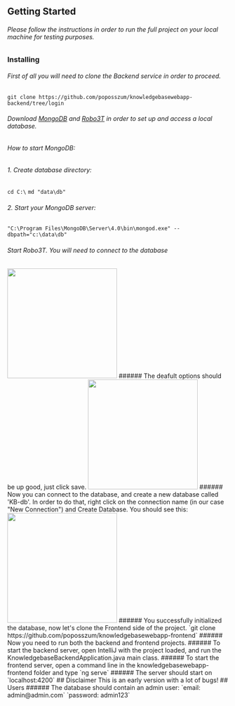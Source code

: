
## Getting Started
###### Please follow the instructions in order to run the full project on your local machine for testing purposes.
### Installing
###### First of all you will need to clone the Backend service in order to proceed.
 `git clone https://github.com/poposszum/knowledgebasewebapp-backend/tree/login`
###### Download [MongoDB](https://www.mongodb.com/download-center/community) and [Robo3T](https://robomongo.org/) in order to set up and access a local database.
###### How to start MongoDB:
###### 1. Create database directory:
 `cd C:\`
 `md "data\db"`
###### 2. Start your MongoDB server:
`"C:\Program Files\MongoDB\Server\4.0\bin\mongod.exe" --dbpath="c:\data\db"`
###### Start Robo3T. You will need to connect to the database
<img src="https://user-images.githubusercontent.com/43550750/60669674-2de43600-9e6f-11e9-97d3-8da339012396.jpg" widht="400" height="250">
###### The deafult options should be up good, just click save.
<img src="https://user-images.githubusercontent.com/43550750/60670153-4c96fc80-9e70-11e9-9871-75ace47f5671.JPG" widht="400" height="250">
###### Now you can connect to the database, and create a new database called 'KB-db'. In order to do that, right click on the connection name (in our case "New Connection") and Create Database. You should see this:
<img src="https://user-images.githubusercontent.com/43550750/60670474-05f5d200-9e71-11e9-9cf0-5f9c06513db9.JPG" widht="400" height="250">
###### You successfully initialized the database, now let's clone the Frontend side of the project.
`git clone https://github.com/poposszum/knowledgebasewebapp-frontend`
###### Now you need to run both the backend and frontend projects.
###### To start the backend server, open IntelliJ with the project loaded, and run the KnowledgebaseBackendApplication.java main class.
######  To start the frontend server, open a command line in the knowledgebasewebapp-frontend folder and type
`ng serve`
###### The server should start on `localhost:4200`
## Disclaimer
This is an early version with a lot of bugs!
## Users
###### The database should contain an admin user:
`email: admin@admin.com`
`password: admin123`
